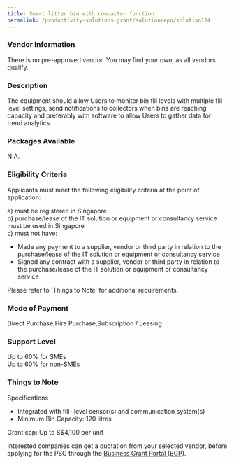 ```yaml
---
title: Smart litter bin with compactor function
permalink: /productivity-solutions-grant/solutionrepo/solution124
---
```


### Vendor Information
There is no pre-approved vendor. You may find your own, as all vendors qualify.

### Description

The equipment should allow Users to monitor bin fill levels with multiple fill level settings, send notifications to collectors when bins are reaching capacity and preferably with software to allow Users to gather data for trend analytics.

### Packages Available

N.A.

### Eligibility Criteria

Applicants must meet the following eligibility criteria at the point of application:

a) must be registered in Singapore <br>
b) purchase/lease of the IT solution or equipment or consultancy service must be used in Singapore <br>
c) must not have:
- Made any payment to a supplier, vendor or third party in relation to the purchase/lease of the IT solution or equipment or consultancy service
- Signed any contract with a supplier, vendor or third party in relation to the purchase/lease of the IT solution or equipment or consultancy service

Please refer to 'Things to Note' for additional requirements.

### Mode of Payment
Direct Purchase,Hire Purchase,Subscription / Leasing

### Support Level
Up to 60% for SMEs <br>
Up to 60% for non-SMEs

### Things to Note
Specifications
- Integrated with fill- level sensor(s) and communication system(s)
- Minimum Bin Capacity: 120 litres 

Grant cap: Up to S$4,100 per unit


Interested companies can get a quotation from your selected vendor, before applying for the PSG through the <a target='_blank' href='https://www.businessgrants.gov.sg/'>Business Grant Portal (BGP)</a>.
